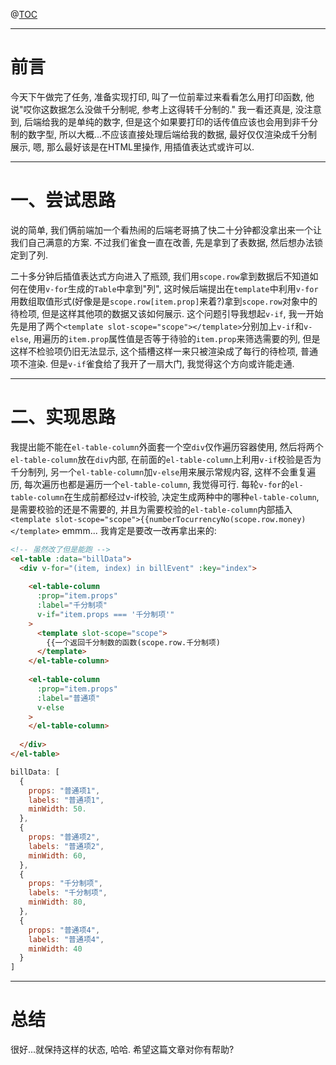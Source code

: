 @[TOC](文章目录)

---

# 前言
今天下午做完了任务, 准备实现打印, 叫了一位前辈过来看看怎么用打印函数, 他说"哎你这数据怎么没做千分制呢, 参考上这得转千分制的."
我一看还真是, 没注意到, 后端给我的是单纯的数字, 但是这个如果要打印的话传值应该也会用到非千分制的数字型, 所以大概...不应该直接处理后端给我的数据, 最好仅仅渲染成千分制展示, 嗯, 那么最好该是在HTML里操作, 用插值表达式或许可以.

---


# 一、尝试思路
说的简单, 我们俩前端加一个看热闹的后端老哥搞了快二十分钟都没拿出来一个让我们自己满意的方案. 不过我们雀食一直在改善, 先是拿到了表数据, 然后想办法锁定到了列.

二十多分钟后插值表达式方向进入了瓶颈, 我们用`scope.row`拿到数据后不知道如何在使用`v-for`生成的`Table`中拿到"列", 这时候后端提出在`template`中利用`v-for`用数组取值形式(好像是是`scope.row[item.prop]`来着?)拿到`scope.row`对象中的待检项, 但是这样其他项的数据又该如何展示.
这个问题引导我想起`v-if`, 我一开始先是用了两个`<template slot-scope="scope"></template>`分别加上`v-if`和`v-else`, 用遍历的`item.prop`属性值是否等于待验的`item.prop`来筛选需要的列, 但是这样不检验项仍旧无法显示, 这个插槽这样一来只被渲染成了每行的待检项, 普通项不渲染.
但是`v-if`雀食给了我开了一扇大门, 我觉得这个方向或许能走通.

---

# 二、实现思路
我提出能不能在`el-table-column`外面套一个空`div`仅作遍历容器使用, 然后将两个`el-table-column`放在`div`内部, 在前面的`el-table-column`上利用`v-if`校验是否为千分制列, 另一个`el-table-column`加`v-else`用来展示常规内容, 这样不会重复遍历, 每次遍历也都是遍历一个`el-table-column`, 我觉得可行.
每轮`v-for`的`el-table-column`在生成前都经过v-if校验, 决定生成两种中的哪种`el-table-column`, 是需要校验的还是不需要的, 并且为需要校验的`el-table-column`内部插入`<template slot-scope="scope">{{numberTocurrencyNo(scope.row.money)</template>`
emmm...
我肯定是要改一改再拿出来的:

```html
<!-- 虽然改了但是能跑 -->
<el-table :data="billData">
  <div v-for="(item, index) in billEvent" :key="index">
  
    <el-table-column
      :prop="item.props"
      :label="千分制项"
      v-if="item.props === '千分制项'"
    >
      <template slot-scope="scope">
        {{一个返回千分制数的函数(scope.row.千分制项)
      </template>
    </el-table-column>
    
    <el-table-column
      :prop="item.props"
      :label="普通项"
      v-else
    >
    </el-table-column>
    
  </div>
</el-table>
```

```javascript
billData: [
  {
    props: "普通项1",
    labels: "普通项1",
    minWidth: 50.
  },
  {
    props: "普通项2",
    labels: "普通项2",
    minWidth: 60,
  },
  {
    props: "千分制项",
    labels: "千分制项",
    minWidth: 80,
  },
  {
    props: "普通项4",
    labels: "普通项4",
    minWidth: 40
  }
]
```

---

# 总结
很好...就保持这样的状态, 哈哈.
希望这篇文章对你有帮助?